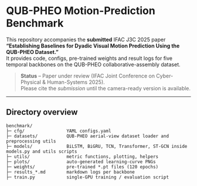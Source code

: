 # QUB-PHEO Motion-Prediction Benchmark

This repository accompanies the **submitted** IFAC J3C 2025 paper  
**“Establishing Baselines for Dyadic Visual Motion Prediction Using the QUB-PHEO Dataset.”**  
It provides code, configs, pre-trained weights and result logs for five temporal backbones on the QUB-PHEO collaborative-assembly dataset.

> **Status** – Paper under review (IFAC Joint Conference on Cyber-Physical & Human-Systems 2025).  
> Please cite the *submission* until the camera-ready version is available.

---

## Directory overview

```text
benchmark/
├─ cfg/                YAML configs.yaml
├─ datasets/           QUB-PHEO aerial-view dataset loader and preprocessing utils
├─ models/             BiLSTM, BiGRU, TCN, Transformer, ST-GCN inside models.py and utils scripts
├─ utils/              metric functions, plotting, helpers
├─ plots/              auto-generated learning-curve PNGs
├─ weights/            pre-trained *.pt files (120 epochs)
├─ results_*.md        markdown logs per backbone
├─ train.py            single-GPU training / evaluation script
